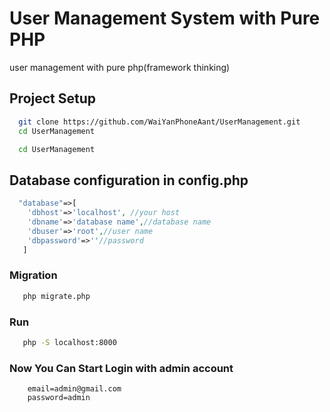 # User Management System with Pure PHP
user management with pure php(framework thinking)

## Project Setup
```bash
  git clone https://github.com/WaiYanPhoneAant/UserManagement.git
  cd UserManagement
```
```bash
  cd UserManagement
```

## Database configuration in config.php

```php
  "database"=>[
    'dbhost'=>'localhost', //your host
    'dbname'=>'database name',//database name
    'dbuser'=>'root',//user name
    'dbpassword'=>''//password
   ]
```

### Migration
```bash
   php migrate.php
```

### Run 
```bash
   php -S localhost:8000
```

###  Now You Can Start Login with admin account
```info
    email=admin@gmail.com
    password=admin
```
